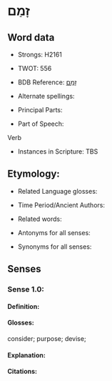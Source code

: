 # זָמַם

<!-- Status: S2="NeedsEdits" -->
<!-- Lexica used for edits:   -->

## Word data

* Strongs: H2161

* TWOT: 556

* BDB Reference: [זָמַם](rc://en/bdb/dict/g.bo.aa)

* Alternate spellings:

* Principal Parts:

* Part of Speech:

Verb

* Instances in Scripture: TBS

## Etymology:

* Related Language glosses:

* Time Period/Ancient Authors:

* Related words:

* Antonyms for all senses:

* Synonyms for all senses:

## Senses

### Sense 1.0:

#### Definition:

#### Glosses:

consider; purpose; devise; 

#### Explanation:

#### Citations:



